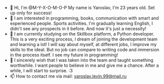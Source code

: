 - 👋  Hi, I'm @M-Y-X-O-M-O-P My name is Yaroslav, I'm 23 years old. Set up only for success!
- 👀 I am interested in programming, books, communication with smart and experienced people. Sports activities. I'm gradually learning English, I didn't see any prospects in it before. And now it's just a necessity!
- 🌱 I am currently studying on the Skillbox platform, a Python developer. This is a very exciting process, I dream of joining the development team and learning a lot! I will say about myself, at different jobs, I improve my skills to the ideal. But no job can compare to writing code and immersion in the process itself. I see my future in programming!
- 💞️ I sincerely wish that I was taken into the team and taught something worthwhile. I want people to believe in me and give me a chance. After a while, I will start to surprise. :3
- 📫 How to contact me via mail:
yaroslav.levin.99@mail.ru

<!---
M-Y-X-O-M-O-P/M-Y-X-O-M-O-P is a ✨ special ✨ repository because its `README.md` (this file) appears on your GitHub profile.
You can click the Preview link to take a look at your changes.
--->
